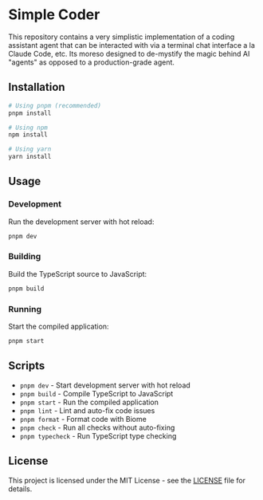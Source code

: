 # Simple Coder

This repository contains a very simplistic implementation of a coding assistant agent that can be interacted with via a terminal chat interface a la Claude Code, etc. Its moreso designed to de-mystify the magic behind AI "agents" as opposed to a production-grade agent.

## Installation

```bash
# Using pnpm (recommended)
pnpm install

# Using npm
npm install

# Using yarn
yarn install
```

## Usage

### Development

Run the development server with hot reload:

```bash
pnpm dev
```

### Building

Build the TypeScript source to JavaScript:

```bash
pnpm build
```

### Running

Start the compiled application:

```bash
pnpm start
```

## Scripts

- `pnpm dev` - Start development server with hot reload
- `pnpm build` - Compile TypeScript to JavaScript
- `pnpm start` - Run the compiled application
- `pnpm lint` - Lint and auto-fix code issues
- `pnpm format` - Format code with Biome
- `pnpm check` - Run all checks without auto-fixing
- `pnpm typecheck` - Run TypeScript type checking

## License

This project is licensed under the MIT License - see the [LICENSE](LICENSE) file for details.
